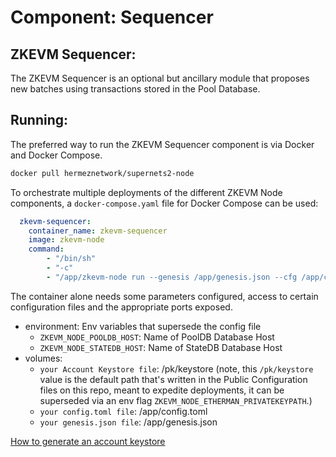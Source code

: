 # Component: Sequencer

## ZKEVM Sequencer:

The ZKEVM Sequencer is an optional but ancillary module that proposes new batches using transactions stored in the Pool Database.

## Running:

The preferred way to run the ZKEVM Sequencer component is via Docker and Docker Compose.

```bash
docker pull hermeznetwork/supernets2-node
```

To orchestrate multiple deployments of the different ZKEVM Node components, a `docker-compose.yaml` file for Docker Compose can be used:

```yaml
  zkevm-sequencer:
    container_name: zkevm-sequencer
    image: zkevm-node
    command:
        - "/bin/sh"
        - "-c"
        - "/app/zkevm-node run --genesis /app/genesis.json --cfg /app/config.toml --components sequencer"
```

The container alone needs some parameters configured, access to certain configuration files and the appropriate ports exposed.

- environment: Env variables that supersede the config file
    - `ZKEVM_NODE_POOLDB_HOST`: Name of PoolDB Database Host
    - `ZKEVM_NODE_STATEDB_HOST`: Name of StateDB Database Host
- volumes:
    - `your Account Keystore file`: /pk/keystore (note, this `/pk/keystore` value is the default path that's written in the Public Configuration files on this repo, meant to expedite deployments, it can be superseded via an env flag `ZKEVM_NODE_ETHERMAN_PRIVATEKEYPATH`.)
    - `your config.toml file`: /app/config.toml
    - `your genesis.json file`: /app/genesis.json

[How to generate an account keystore](./account_keystore.md)
